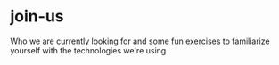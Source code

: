 # join-us
Who we are currently looking for and some fun exercises to familiarize yourself with the technologies we're using
